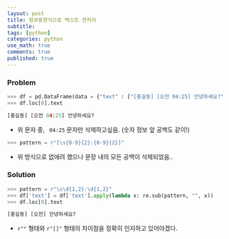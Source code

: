 ```yaml
---
layout: post
title: 정규표현식으로 텍스트 전처리
subtitle: 
tags: [python]
categories: python
use_math: true
comments: true
published: true
---
```



### Problem

```python
>>> df = pd.DataFrame(data = {"text" : ["[홍길동] [오전 04:25] 안녕하세요?"]})
>>> df.loc[0].text

[홍길동] [오전 04:25] 안녕하세요?
```

- 위 문자 중, ` 04:25` 문자만 삭제하고싶음. (숫자 정보 앞 공백도 같이!)

```python
>>> pattern = r"[\s{0-9}{2}:{0-9}{2}]"
```

- 위 방식으로 없애려 했으나 문장 내의 모든 공백이 삭제되었음..


### Solution

```python
>>> pattern = r"\s\d{1,2}:\d{1,2}"
>>> df['text'] = df['text'].apply(lambda x: re.sub(pattern, "", x))
>>> df.loc[0].text

[홍길동] [오전] 안녕하세요?
```

- `r""` 형태와 `r"[]"` 형태의 차이점을 정확히 인지하고 있어야겠다.